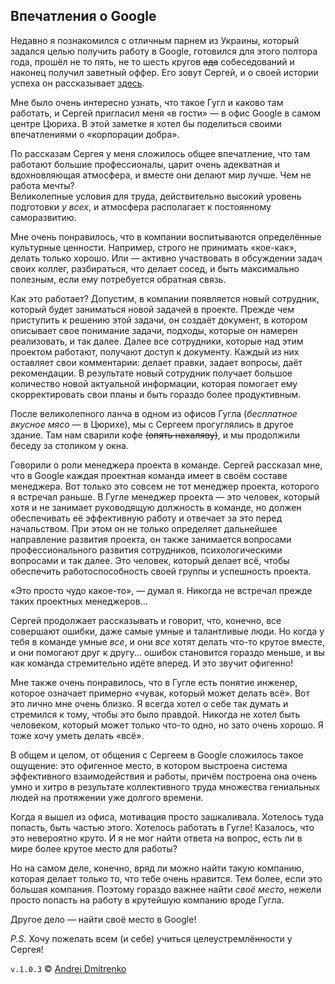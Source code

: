 ## Впечатления о Google

Недавно я познакомился с отличным парнем из Украины, который задался целью получить работу в Google, готовился для этого полтора года, прошёл не то пять, не то шесть кругов ~~ада~~ собеседований и наконец получил заветный оффер. Его зовут Сергей, и о своей истории успеха он рассказывает [здесь](https://dou.ua/lenta/articles/google-interview/).

Мне было очень интересно узнать, что такое Гугл и каково там работать, и Сергей пригласил меня &laquo;в гости&raquo; &mdash; в офис Google в самом центре Цюриха. В этой заметке я хотел бы поделиться своими впечатлениями о &laquo;корпорации добра&raquo;.

По рассказам Сергея у меня сложилось общее впечатление, что там работают большие профессионалы, царит очень адекватная и вдохновляющая атмосфера, и вместе они делают мир лучше. Чем не работа мечты?  
Великолепные условия для труда, действительно высокий уровень подготовки _у всех_, и атмосфера располагает к постоянному саморазвитию.

Мне очень понравилось, что в компании воспитываются определённые культурные ценности. Например, строго не принимать &laquo;кое-как&raquo;, делать только хорошо. Или &mdash; активно участвовать в обсуждении задач своих коллег, разбираться, что делает сосед, и быть максимально полезным, если ему потребуется обратная связь.

Как это работает? Допустим, в компании появляется новый сотрудник, который будет заниматься новой задачей в проекте. Прежде чем приступить к решению этой задачи, он создаёт документ, в котором описывает свое понимание задачи, подходы, которые он намерен реализовать, и так далее. Далее все сотрудники, которые над этим проектом работают, получают доступ к документу. Каждый из них оставляет свои комментарии: делает правки, задает вопросы, даёт рекомендации. В результате новый сотрудник получает большое количество новой актуальной информации, которая помогает ему скорректировать свои планы и быть гораздо более продуктивным.

После великолепного ланча в одном из офисов Гугла (_бесплатное вкусное мясо_ &mdash; в Цюрихе), мы с Сергеем прогуглялись в другое здание. Там нам сварили кофе ~~(опять нахаляву)~~, и мы продолжили беседу за столиком у окна.

Говорили о роли менеджера проекта в команде. Сергей рассказал мне, что в Google каждая проектная команда имеет в своём составе менеджера. Вот только это совсем не тот менеджер проекта, которого я встречал раньше. В Гугле менеджер проекта &mdash; это человек, который хотя и не занимает руководящую должность в команде, но должен обеспечивать её эффективную работу и отвечает за это перед начальством. При этом он не только определяет дальнейшее направление развития проекта, он также занимается вопросами профессионального развития сотрудников, психологическими вопросами и так далее. Это человек, который делает всё, чтобы обеспечить работоспособность своей группы и успешность проекта.

&laquo;Это просто чудо какое-то&raquo;, &mdash; думал я. Никогда не встречал прежде таких проектных менеджеров...
<!---Те, кого я встречал, чаще тормозили свои проекты или разбирались в них хуже всех.--->  
Сергей продолжает рассказывать и говорит, что, конечно, все совершают ошибки, даже самые умные и талантливые люди. Но когда у тебя в команде умные _все_, и они _все_ хотят делать что-то крутое вместе, и они помогают друг к другу... ошибок становится гораздо меньше, и вы как команда стремительно идёте вперед. И это звучит офигенно!

Мне также очень понравилось, что в Гугле есть понятие инженер, которое означает примерно &laquo;чувак, который может делать всё&raquo;. Вот это лично мне очень близко. Я всегда хотел о себе так думать и стремился к тому, чтобы это было правдой. Никогда не хотел быть человеком, который может только что-то одно, но зато очень хорошо. Я тоже хочу уметь делать &laquo;всё&raquo;.

В общем и целом, от общения с Сергеем в Google сложилось такое ощущение: это офигенное место, в котором выстроена система эффективного взаимодействия и работы, причём построена она очень умно и хитро в результате коллективного труда множества гениальных людей на протяжении уже долгого времени.

Когда я вышел из офиса, мотивация просто зашкаливала. Хотелось туда попасть, быть частью этого. Хотелось работать в Гугле! Казалось, что это невероятно круто. И я не мог найти ответа на вопрос, есть ли в мире более крутое место для работы?

Но на самом деле, конечно, вряд ли можно найти такую компанию, которая делает только то, что тебе очень нравится. Тем более, если это большая компания. Поэтому гораздо важнее найти _своё место_, нежели просто попасть на работу в крутейшую компанию вроде Гугла.  

Другое дело &mdash; найти своё место в Google!

_P.S._ Хочу пожелать всем (и себе) учиться целеустремлённости у Сергея!
<!---Очень понравился деловой стиль одежды Сергея. :) У него именно такой охренительный пиджак, о котором я мечтал. Только немного другого цвета. :) --->

`v.1.0.3` &copy; [Andrei Dmitrenko](https://finelit.github.io/blog)
